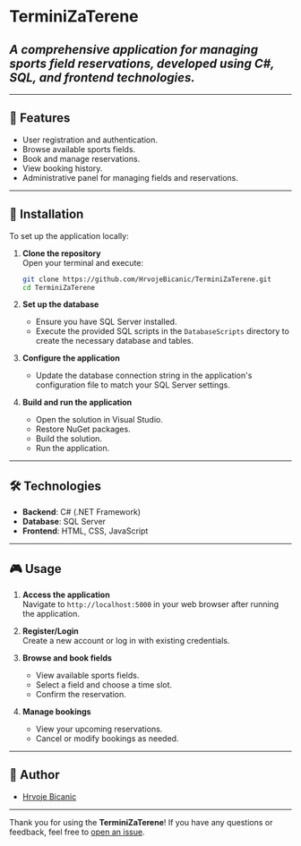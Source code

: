 # TerminiZaTerene

## _A comprehensive application for managing sports field reservations, developed using C#, SQL, and frontend technologies._

---

## 📝 Features

- User registration and authentication.
- Browse available sports fields.
- Book and manage reservations.
- View booking history.
- Administrative panel for managing fields and reservations.

---

## 🚀 Installation

To set up the application locally:

1. **Clone the repository**  
   Open your terminal and execute:
   ```bash
   git clone https://github.com/HrvojeBicanic/TerminiZaTerene.git
   cd TerminiZaTerene
   ```

2. **Set up the database**  
   - Ensure you have SQL Server installed.
   - Execute the provided SQL scripts in the `DatabaseScripts` directory to create the necessary database and tables.

3. **Configure the application**  
   - Update the database connection string in the application's configuration file to match your SQL Server settings.

4. **Build and run the application**  
   - Open the solution in Visual Studio.
   - Restore NuGet packages.
   - Build the solution.
   - Run the application.

---

## 🛠️ Technologies

- **Backend**: C# (.NET Framework)
- **Database**: SQL Server
- **Frontend**: HTML, CSS, JavaScript

---

## 🎮 Usage

1. **Access the application**  
   Navigate to `http://localhost:5000` in your web browser after running the application.

2. **Register/Login**  
   Create a new account or log in with existing credentials.

3. **Browse and book fields**  
   - View available sports fields.
   - Select a field and choose a time slot.
   - Confirm the reservation.

4. **Manage bookings**  
   - View your upcoming reservations.
   - Cancel or modify bookings as needed.

---

## 👥 Author

- [Hrvoje Bicanic](https://github.com/HrvojeBicanic)

---
Thank you for using the **TerminiZaTerene**! If you have any questions or feedback, feel free to [open an issue](https://github.com/HrvojeBicanic/TerminiZaTerene/issues).
